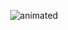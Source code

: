 <p align="center">
  <img src="https://user-images.githubusercontent.com/69466128/127586463-661dd276-3e58-4c1c-96f5-3dca78162b19.gif" alt="animated" />
</p>

